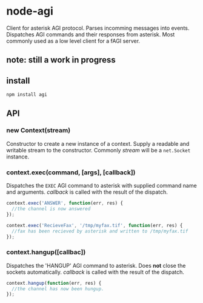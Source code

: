 # node-agi

Client for asterisk AGI protocol.  Parses incomming messages into events.  Dispatches AGI commands and their responses from asterisk.  Most commonly used as a low level client for a fAGI server.

## note: still a work in progress

## install
```
npm install agi
```

## API

### new Context(stream)

Constructor to create a new instance of a context.  Supply a readable and writable stream to the constructor.  Commonly _stream_ will be a `net.Socket` instance.

### context.exec(command, [args], [callback])

Dispatches the `EXEC` AGI command to asterisk with supplied command name and arguments.  _callback_ is called with the result of the dispatch.

```js
context.exec('ANSWER', function(err, res) {
  //the channel is now answered
});

context.exec('RecieveFax', '/tmp/myfax.tif', function(err, res) {
  //fax has been recieved by asterisk and written to /tmp/myfax.tif
});
```

### context.hangup([callbac])

Dispatches the 'HANGUP' AGI command to asterisk.  Does __not__ close the sockets automatically.  _callback_ is called with the result of the dispatch.

```js
context.hangup(function(err, res) {
  //the channel has now been hungup.
});
```
